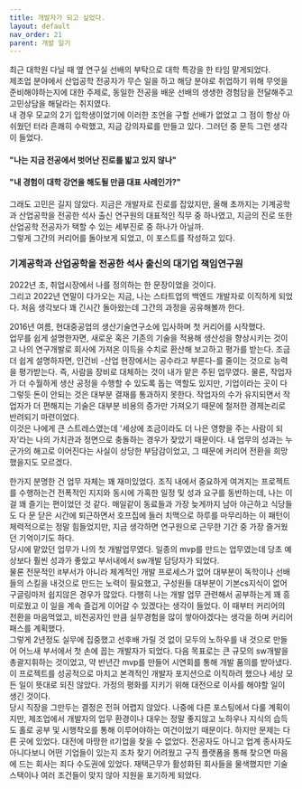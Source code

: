 ```yaml
---
title: 개발자가 되고 싶었다.
layout: default
nav_order: 21
parent: 개발 일기
---
```


최근 대학원 다닐 때 옆 연구실 선배의 부탁으로 대학 특강을 한 타임 맡게되었다.   
제조업 분야에서 산업공학 전공자가 무슨 일을 하고 해당 분야로 취업하기 위해 무엇을 준비해야하는지에 대한 주제로, 동일한 전공을 배운 선배의 생생한 경험담을 전달해주고 고민상담을 해달라는 취지였다.   
내 경우 모교의 2기 입학생이었기에 이러한 조언을 구할 선배가 없었고 그 점이 항상 아쉬웠던 터라 흔쾌히 수락했고, 지금 강의자료를 만들고 있다. 그러던 중 문득 그런 생각이 들었다.   
   
#### "나는 지금 전공에서 벗어난 진로를 밟고 있지 않나"   
#### "내 경험이 대학 강연을 해도될 만큼 대표 사례인가?"   
   
그래도 고민은 길지 않았다. 지금은 개발자로 진로를 잡았지만, 올해 초까지는 기계공학과 산업공학을 전공한 석사 출신 연구원의 대표적인 직무 중 하나였고, 지금의 진로 또한 산업공학 전공자가 택할 수 있는 세부진로 중 하나가 아닐까.   
그렇게 그간의 커리어를 돌아보게 되었고, 이 포스트를 작성하고 있다.


### 기계공학과 산업공학을 전공한 석사 출신의 대기업 책임연구원    
2022년 초, 취업시장에서 나를 정의하는 한 문장이었을 것이다.   
그리고 2022년 연말이 다가오는 지금, 나는 스타트업의 백엔드 개발자로 이직하게 되었다. 처음 생각보다 꽤 긴시간 돌아왔는데 그간의 과정을 공유해볼까 한다.
   
2016년 여름, 현대중공업의 생산기술연구소에 입사하며 첫 커리어를 시작했다.   
업무를 쉽게 설명한자면, 새로운 혹은 기존의 기술을 적용해 생산성을 향상시키는 것이고 나의 연구개발로 회사에 가져온 이득을 수치로 환산해 보고하고 평가를 받는다. 조금 더 쉽게 설명하자면, 인건비 -산업 현장에서는 공수라고 부른다-를 줄이는 것으로 능력을 평가받는다. 즉, 사람을 장비로 대체하는 것이 내가 맡은 주된 업무였다. 물론, 작업자가 더 수월하게 생산 공정을 수행할 수 있도록 돕는 역할도 있지만, 기업이라는 곳이 다 그렇듯 돈이 안되는 것은 대부분 결재를 통과하지 못한다. 작업자의 수가 유지되면서 작업자가 더 편해지는 기술은 대부분 비용의 증가만 가져오기 때문에 철저한 경제논리로 반려되기 마련이었다.   
이것은 나에게 큰 스트레스였는데 '세상에 조금이라도 더 나은 영향을 주는 사람이 되자'라는 나의 가치관과 정면으로 충돌하는 경우가 잦았기 때문이다. 내 업무의 성과는 누군가의 해고로 이어진다는 사실이 상당한 부담감이었고, 그 때문에 커리어 전환을 희망했을지도 모르겠다.   
   
한가지 분명한 건 업무 자체는 꽤 재미있었다. 조직 내에서 중요하게 여겨지는 프로젝트를 수행하는건 전폭적인 지지와 동시에 가혹한 일정 및 성과 요구를 동반하는데, 나는 이걸 꽤 즐기는 편이었던 것 같다. 매일같이 동료들과 가장 늦게까지 남아 야근하고 식당들도 다 문 닫은 시간에 퇴근하면서 호프집에 들러 치맥으로 하루를 마무리하는 이 패턴이 체력적으로는 정말 힘들었지만, 지금 생각하면 연구원으로 근무한 기간 중 가장 즐거웠던 기억이기도 하다.   
당시에 맡았던 업무가 나의 첫 개발업무였다. 일종의 mvp를 만드는 업무였는데 당초 예상보다 훨씬 성과가 좋았고 부서내에서 sw개발 담당자가 되었다.   
물론 전문적인 it부서가 아니라 체계적인 개발 프로세스가 없어 대부분이 독학이나 선배들의 스킬을 내것으로 만드는 노력이 필요했고, 구성원들 대부분이 기본cs지식이 없어 구글링마저 쉽지않은 경우가 많았다. 다행히 나는 개발 업무 관련해서 공부하는게 꽤 흥미로웠고 이 일을 계속 즐겁게 이어갈 수 있겠다는 생각이 들었다. 이 때부터 커리어의 전환을 마음먹었고, 비전공자인 만큼 실무경험을 많이 쌓아야겠다는 생각을 하며 커리어 패스를 계획했다.   
그렇게 2년정도 실무에 집중했고 선후배 가릴 것 없이 모두의 노하우를 내 것으로 만들어 어느새 부서에서 첫 손에 꼽는 개발자가 되었다. 다음 목표로는 큰 규모의 sw개발을 총괄지휘하는 것이었고, 약 반년간 mvp를 만들어 시연회를 통해 개발 품의를 받아냈다. 이 프로젝트를 성공적으로 마치고 본격적인 개발자 포지션으로 이직하려 했으나 세상 모든 일이 뜻대로 되진 않았다. 가정의 평화를 지키기 위해 대전으로 이사를 해야할 일이 생긴 것이다.   
당시 직장을 그만두는 결정은 전혀 어렵지 않았다. 나중에 다른 포스팅에서 다룰 계획이지만, 제조업에서 개발자의 업무 환경이나 대우는 정말 좋지않고 노하우나 지식의 습득도 홀로 공부 및 시행착오를 통해 이루어야하는 여건이었기 때문이다. 하지만 문제는 다른 곳에 있었다. 대전에 마땅한 it기업을 찾을 수 없었다. 전공자도 아니고 업계 종사자도 아니다보니 어떤 기업들이 있는지 조차 찾기 어려웠고 구직 플랫폼을 통해 찾으면 마음에 드는 회사는 죄다 수도권에 있었다. 재택근무가 활성화된 회사들을 물색했지만 기술 스택이나 여러 조건들이 맞지 않아 지원을 포기하게 되었다.
